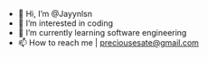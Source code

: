 - 👋 Hi, I’m @Jayynlsn
- 👀 I’m interested in coding
- 🌱 I’m currently learning software engineering
- 📫 How to reach me | preciousesate@gmail.com

<!---
Jayynlsn/Jayynlsn is a ✨ special ✨ repository because its `README.md` (this file) appears on your GitHub profile.
You can click the Preview link to take a look at your changes.
--->
